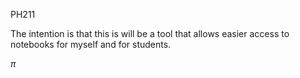 PH211

The intention is that this is will be a tool that allows easier access to notebooks for myself and for students.

$\pi$